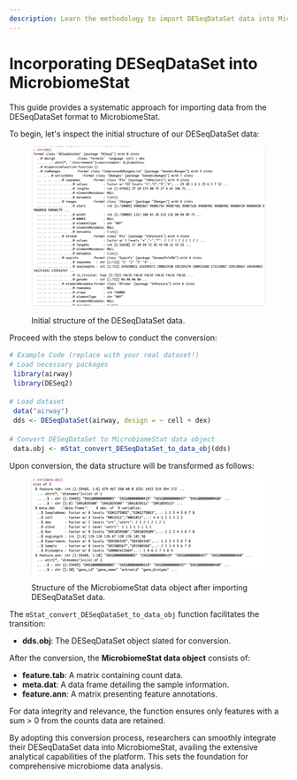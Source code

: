 ```yaml
---
description: Learn the methodology to import DESeqDataSet data into MicrobiomeStat.
---
```


# Incorporating DESeqDataSet into MicrobiomeStat

This guide provides a systematic approach for importing data from the DESeqDataSet format to MicrobiomeStat.

To begin, let's inspect the initial structure of our DESeqDataSet data:

<figure><img src="../../.gitbook/assets/Screenshot 2023-10-10 at 14.56.23.png" alt=""><figcaption><p>Initial structure of the DESeqDataSet data.</p></figcaption></figure>

Proceed with the steps below to conduct the conversion:

```r
# Example Code (replace with your real dataset!)
# Load necessary packages
 library(airway)
 library(DESeq2)

# Load dataset
 data("airway")
 dds <- DESeqDataSet(airway, design = ~ cell + dex)

# Convert DESeqDataSet to MicrobiomeStat data object
 data.obj <- mStat_convert_DESeqDataSet_to_data_obj(dds)
```

Upon conversion, the data structure will be transformed as follows:

<figure><img src="../../.gitbook/assets/Screenshot 2023-10-10 at 14.57.15.png" alt=""><figcaption><p>Structure of the MicrobiomeStat data object after importing DESeqDataSet data.</p></figcaption></figure>

The `mStat_convert_DESeqDataSet_to_data_obj` function facilitates the transition:

* **dds.obj**: The DESeqDataSet object slated for conversion.

After the conversion, the **MicrobiomeStat data object** consists of:

* **feature.tab**: A matrix containing count data.
* **meta.dat**: A data frame detailing the sample information.
* **feature.ann**: A matrix presenting feature annotations.

For data integrity and relevance, the function ensures only features with a sum > 0 from the counts data are retained.

By adopting this conversion process, researchers can smoothly integrate their DESeqDataSet data into MicrobiomeStat, availing the extensive analytical capabilities of the platform. This sets the foundation for comprehensive microbiome data analysis.
